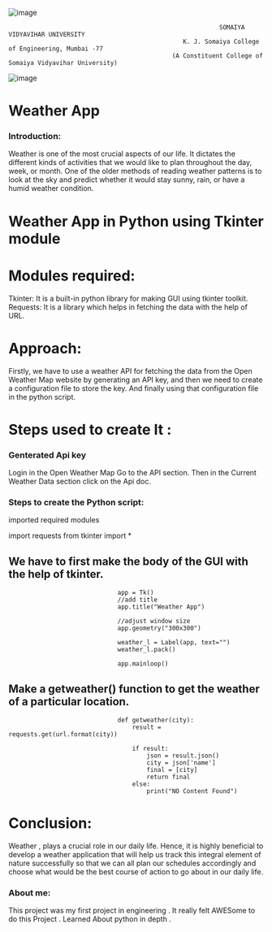 

![image](https://user-images.githubusercontent.com/74112721/144545556-f1622854-5ddb-44c2-ae66-602c907b9289.png)

                                                              SOMAIYA VIDYAVIHAR UNIVERSITY         
                                                    K. J. Somaiya College of Engineering, Mumbai -77
                                                 (A Constituent College of Somaiya Vidyavihar University)
                                                 
                                                 
![image](https://user-images.githubusercontent.com/74112721/144545198-29fb944e-cc94-4bef-91aa-ff1ffbc8af90.png)


# Weather App

### Introduction:
Weather is one of the most crucial aspects of our life. It dictates the different kinds of activities that we would like to plan throughout the day, week, or month. One of the older methods of reading weather patterns is to look at the sky and predict whether it would stay sunny, rain, or have a humid weather condition.

# Weather App in Python using Tkinter module 

# Modules required:

Tkinter: It is a built-in python library for making GUI using tkinter toolkit.
Requests: It is a library which helps in fetching the data with the help of URL.

# Approach:

Firstly, we have to use a weather API for fetching the data from the Open Weather Map website by generating an API key, and then we need to create a configuration file to store the key. And finally using that configuration file in the python script.


# Steps used to create It : 

### Genterated Api key 
Login in the Open Weather Map
Go to the API section. Then in the Current Weather Data section click on the Api doc.

### Steps to create the Python script:
imported required modules 

import requests
from tkinter import *


## We have to first make the body of the GUI with the help of tkinter.

                                  app = Tk()
                                  //add title
                                  app.title("Weather App")

                                  //adjust window size
                                  app.geometry("300x300")

                                  weather_l = Label(app, text="")
                                  weather_l.pack()

                                  app.mainloop()

## Make a getweather() function to get the weather of a particular location.
                                  def getweather(city):
                                      result = requests.get(url.format(city))

                                      if result:
                                          json = result.json()
                                          city = json['name']
                                          final = [city]
                                          return final
                                      else:
                                          print("NO Content Found")

 

# Conclusion:

Weather , plays a crucial role in our daily life. Hence, it is highly beneficial to develop a weather application that will help us track this integral element of nature successfully so that we can all plan our schedules accordingly and choose what would be the best course of action to go about in our daily life.




### About me:
This project was my first project in engineering . 
It really felt AWESome to do this Project . 
Learned About python in depth .
